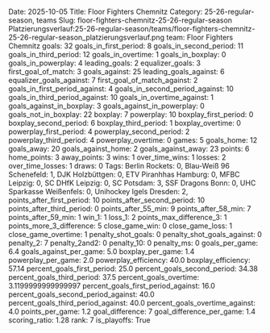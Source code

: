 Date: 2025-10-05
Title: Floor Fighters Chemnitz
Category: 25-26-regular-season, teams
Slug: floor-fighters-chemnitz-25-26-regular-season
Platzierungsverlauf:25-26-regular-season/teams/floor-fighters-chemnitz-25-26-regular-season_platzierungsverlauf.png
team: Floor Fighters Chemnitz
goals: 32
goals_in_first_period: 8
goals_in_second_period: 11
goals_in_third_period: 12
goals_in_overtime: 1
goals_in_boxplay: 0
goals_in_powerplay: 4
leading_goals: 2
equalizer_goals: 3
first_goal_of_match: 3
goals_against: 25
leading_goals_against: 6
equalizer_goals_against: 7
first_goal_of_match_against: 2
goals_in_first_period_against: 4
goals_in_second_period_against: 10
goals_in_third_period_against: 10
goals_in_overtime_against: 1
goals_against_in_boxplay: 3
goals_against_in_powerplay: 0
goals_not_in_boxplay: 22
boxplay: 7
powerplay: 10
boxplay_first_period: 0
boxplay_second_period: 6
boxplay_third_period: 1
boxplay_overtime: 0
powerplay_first_period: 4
powerplay_second_period: 2
powerplay_third_period: 4
powerplay_overtime: 0
games: 5
goals_home: 12
goals_away: 20
goals_against_home: 2
goals_against_away: 23
points: 6
home_points: 3
away_points: 3
wins: 1
over_time_wins: 1
losses: 2
over_time_losses: 1
draws: 0
Tags:  Berlin Rockets: 0,  Blau-Weiß 96 Schenefeld: 1,  DJK Holzbüttgen: 0,  ETV Piranhhas Hamburg: 0,  MFBC Leipzig: 0,  SC DHfK Leipzig: 0,  SC Potsdam: 3,  SSF Dragons Bonn: 0,  UHC Sparkasse Weißenfels: 0,  Unihockey Igels Dresden: 2,
points_after_first_period: 10
points_after_second_period: 10
points_after_third_period: 0
points_after_55_min: 9
points_after_58_min: 7
points_after_59_min: 1
win_1: 1
loss_1: 2
points_max_difference_3: 1
points_more_3_difference: 5
close_game_win: 0
close_game_loss: 1
close_game_overtime: 1
penalty_shot_goals: 0
penalty_shot_goals_against: 0
penalty_2: 7
penalty_2and2: 0
penalty_10: 0
penalty_ms: 0
goals_per_game: 6.4
goals_against_per_game: 5.0
boxplay_per_game: 1.4
powerplay_per_game: 2.0
powerplay_efficiency: 40.0
boxplay_efficiency: 57.14
percent_goals_first_period: 25.0
percent_goals_second_period: 34.38
percent_goals_third_period: 37.5
percent_goals_overtime: 3.1199999999999997
percent_goals_first_period_against: 16.0
percent_goals_second_period_against: 40.0
percent_goals_third_period_against: 40.0
percent_goals_overtime_against: 4.0
points_per_game: 1.2
goal_difference: 7
goal_difference_per_game: 1.4
scoring_ratio: 1.28
rank: 7
is_playoffs: True

